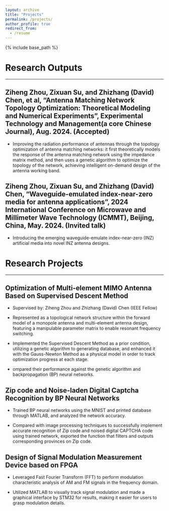 ```yaml
---
layout: archive
title: "Projects"
permalink: /projects/
author_profile: true
redirect_from:
  - /resume
---
```


{% include base_path %}

# Research Outputs
---
## Ziheng Zhou, Zixuan Su, and Zhizhang (David) Chen, et al, “Antenna Matching Network Topology Optimization: Theoretical Modeling and Numerical Experiments”, **Experimental Technology and Management(a core Chinese Journal)**, Aug. 2024. (Accepted)

* Improving the radiation performance of antennas through the topology optimization of antenna matching networks: it first theoretically models the response of the antenna matching network using the impedance matrix method, and then uses a genetic algorithm to optimize the topology of the network, achieving intelligent on-demand design of the antenna working band.

## Ziheng Zhou, Zixuan Su, and Zhizhang (David) Chen, “Waveguide-emulated index-near-zero media for antenna applications”, **2024 International Conference on Microwave and Millimeter Wave Technology (ICMMT)**, Beijing, China, May. 2024. (Invited talk) 

* Introducing the emerging waveguide-emulate index-near-zero (INZ) artificial media into novel INZ antenna designs.

  
# Research Projects
---
## Optimization of Multi-element MIMO Antenna Based on Supervised Descent Method                   
 
* Supervised by: Ziheng Zhou and Zhizhang (David) Chen (IEEE Fellow) 
 
* Represented as a topological network structure within the forward model of a monopole antenna and multi-element antenna design, featuring a manipulable parameter matrix to enable resonant frequency switching.

* Implemented the Supervised Descent Method as a prior condition, utilizing a genetic algorithm to generating database, and enhanced it with the Gauss-Newton Method as a physical model in order to track optimization progress at each stage. 
 
* ompared their performance against the genetic algorithm and backpropagation (BP) neural networks. 

## Zip code and Noise-laden Digital Captcha Recognition by BP Neural Networks   				   
 
* Trained BP neural networks using the MNIST and printed database through MATLAB, and analyzed the network accuracy.
 
* Compared with image processing techniques to successfully implement accurate recognition of Zip code and noised digital CAPTCHA code using trained network, exported the function that filters and outputs corresponding provinces on Zip code. 

## Design of Signal Modulation Measurement Device based on FPGA                                  

* Leveraged Fast Fourier Transform (FFT) to perform modulation characteristic analysis of AM and FM signals in the frequency domain.

* Utilized MATLAB to visually track signal modulation and made a graphical interface by STM32 for results, making it easier for users to grasp modulation details.
